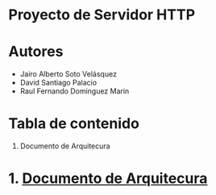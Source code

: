 # Proyecto de Servidor HTTP

# Autores

* Jairo Alberto Soto Velásquez
* David Santiago Palacio
* Raul Fernando Dominguez Marin  

# Tabla de contenido
1. Documento de Arquitecura

# 1. [Documento de Arquitecura](https://github.com/jsoto0025/eafit.httpserver/blob/master/Documentation/Architecture.md)  



